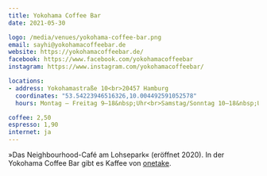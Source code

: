 ```yaml
---
title: Yokohama Coffee Bar
date: 2021-05-30

logo: /media/venues/yokohama-coffee-bar.png
email: sayhi@yokohamacoffeebar.de
website: https://yokohamacoffeebar.de/
facebook: https://www.facebook.com/yokohamacoffeebar
instagram: https://www.instagram.com/yokohamacoffeebar/

locations:
- address: Yokohamastraße 10<br>20457 Hamburg
  coordinates: "53.54223946516326,10.004492591052578"
  hours: Montag – Freitag 9–18&nbsp;Uhr<br>Samstag/Sonntag 10–18&nbsp;Uhr

coffee: 2,50
espresso: 1,90
internet: ja
---
```


»Das Neighbourhood-Café am Lohsepark« (eröffnet 2020). In der Yokohama Coffee Bar gibt es Kaffee von [onetake](https://www.onetake.coffee/).